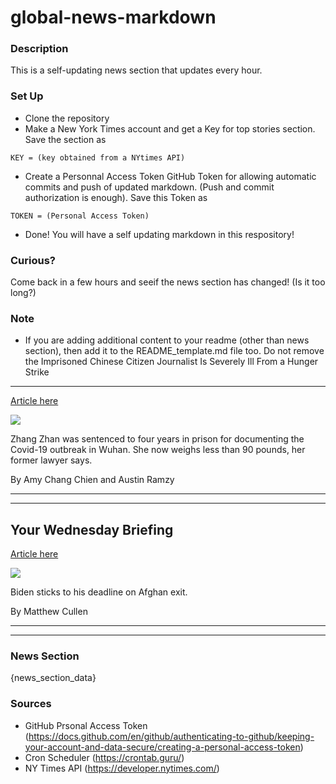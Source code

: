 # global-news-markdown

### Description 
This is a self-updating news section that updates every hour.

### Set Up 
* Clone the repository
* Make a New York Times account and get a Key for top stories section. Save the section as 
 ```
 KEY = (key obtained from a NYtimes API)
 ```
*  Create a Personnal Access Token GitHub Token for allowing automatic commits and push of updated markdown. (Push and commit authorization is enough). Save this Token as 
```
TOKEN = (Personal Access Token)
```
* Done! You will have a self updating markdown in this respository!

### Curious?
Come back in a few hours and seeif the news section has changed! (Is it too long?)

### Note
* If you are adding additional content to your readme (other than news section), then add it to the README_template.md file too. Do not remove the Imprisoned Chinese Citizen Journalist Is Severely Ill From a Hunger Strike
--------------------------------------------------------------------------

[Article here](https://www.nytimes.com/2021/08/25/world/asia/china-zhang-zhan-hunger-strike.html)

[![](https://static01.nyt.com/images/2021/08/24/world/00china-hungerstrike-1sub/merlin_193361349_7ce6ed6b-7f67-4824-bcd3-23b3a283783d-superJumbo.jpg)](https://www.nytimes.com/2021/08/25/world/asia/china-zhang-zhan-hunger-strike.html)

Zhang Zhan was sentenced to four years in prison for documenting the Covid-19 outbreak in Wuhan. She now weighs less than 90 pounds, her former lawyer says.

By Amy Chang Chien and Austin Ramzy

* * *

* * *

Your Wednesday Briefing
-----------------------

[Article here](https://www.nytimes.com/2021/08/24/briefing/biden-afghanistan-naftali-bennett.html)

[![](https://static01.nyt.com/images/2021/08/24/world/asia24afghanistan-briefing-shear-promo/24afghanistan-briefing-shear-superJumbo.jpg)](https://www.nytimes.com/2021/08/24/briefing/biden-afghanistan-naftali-bennett.html)

Biden sticks to his deadline on Afghan exit.

By Matthew Cullen

* * *

* * *

### News Section 
{news_section_data}


### Sources 
* GitHub Prsonal Access Token (https://docs.github.com/en/github/authenticating-to-github/keeping-your-account-and-data-secure/creating-a-personal-access-token)
* Cron Scheduler (https://crontab.guru/)
* NY Times API (https://developer.nytimes.com/)
